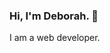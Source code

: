 ### Hi, I'm Deborah.  👋

I am a web developer.

<!--
**oluboladedeb/oluboladedeb** is a ✨ _special_ ✨ repository because its `README.md` (this file) appears on your GitHub profile.

Here are some ideas to get you started:

- 🔭 I’m currently working on Debbystack content.
- 🌱 I’m currently learning application design
- 👯 I’m looking to collaborate on creating content
- 🤔 I’m looking for help with design
- 💬 Ask me about Html
- 📫 How to reach me:081499893300
- 😄 Pronouns:She/her
- ⚡ Fun fact: I eat noodles in 2 minutes!
-->
